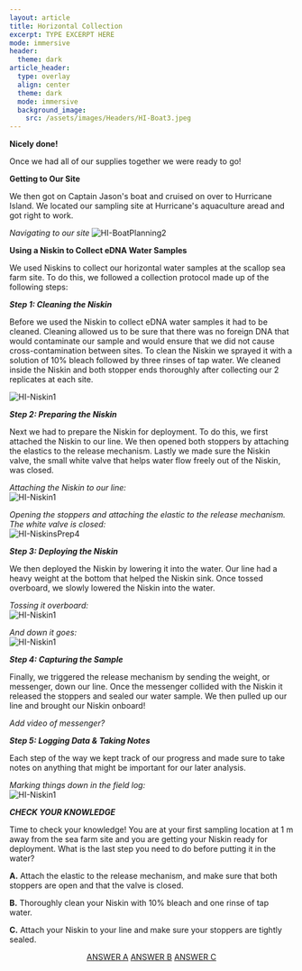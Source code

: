 ```yaml
---
layout: article
title: Horizontal Collection
excerpt: TYPE EXCERPT HERE
mode: immersive
header:
  theme: dark
article_header:
  type: overlay
  align: center
  theme: dark
  mode: immersive
  background_image:
    src: /assets/images/Headers/HI-Boat3.jpeg
---
```


**Nicely done!**

Once we had all of our supplies together we were ready to go!


**Getting to Our Site**  

We then got on Captain Jason's boat and cruised on over to Hurricane Island. We located our sampling site at Hurricane's aquaculture aread and got right to work. 


*Navigating to our site*
![HI-BoatPlanning2](/assets/images/HI/HI-BoatPlanning2.jpeg)   




**Using a Niskin to Collect eDNA Water Samples**

We used Niskins to collect our horizontal water samples at the scallop sea farm site. To do this, we followed a collection protocol made up of the following steps: 

***Step 1: Cleaning the Niskin***    

Before we used the Niskin to collect eDNA water samples it had to be cleaned. Cleaning allowed us to be sure that there was no foreign DNA that would contaminate our sample and would ensure that we did not cause cross-contamination between sites. To clean the Niskin we sprayed it with a solution of 10% bleach followed by three rinses of tap water. We cleaned inside the Niskin and both stopper ends thoroughly after collecting our 2 replicates at each site.

![HI-Niskin1](/assets/images/HI/HI-NiskinCleaning2.jpeg)  



***Step 2: Preparing the Niskin***   

Next we had to prepare the Niskin for deployment. To do this, we first attached the Niskin to our line. We then opened both stoppers by attaching the elastics to the release mechanism. Lastly we made sure the Niskin valve, the small white valve that helps water flow freely out of the Niskin, was closed.

*Attaching the Niskin to our line:*    
![HI-Niskin1](/assets/images/HI/HI-NiskinPrep2.jpeg)  

*Opening the stoppers and attaching the elastic to the release mechanism. The white valve is closed:*     
![HI-NiskinsPrep4](/assets/images/HI/HI-NiskinsPrep4.jpeg)  



***Step 3: Deploying the Niskin***   

We then deployed the Niskin by lowering it into the water. Our line had a heavy weight at the bottom that helped the Niskin sink. Once tossed overboard, we slowly lowered the Niskin into the water.

*Tossing it overboard:*   
![HI-Niskin1](/assets/images/HI/HI-NiskinDeployment3.jpeg)   

*And down it goes:*    
![HI-Niskin1](/assets/images/HI/HI-NiskinDeployment2.jpeg)  



***Step 4: Capturing the Sample***    

Finally, we triggered the release mechanism by sending the weight, or messenger, down our line. Once the messenger collided with the Niskin it released the stoppers and sealed our water sample. We then pulled up our line and brought our Niskin onboard!

*Add video of messenger?*





***Step 5: Logging Data & Taking Notes***

Each step of the way we kept track of our progress and made sure to take notes on anything that might be important for our later analysis. 

*Marking things down in the field log:*    
![HI-Niskin1](/assets/images/HI/HI-DataLogging1.jpeg)




***CHECK YOUR KNOWLEDGE***

Time to check your knowledge! You are at your first sampling location at 1 m away from the sea farm site and you are getting your Niskin ready for deployment. What is the last step you need to do before putting it in the water?

**A.** Attach the elastic to the release mechanism, and make sure that both stoppers are open and that the valve is closed.   

**B.** Thoroughly clean your Niskin with 10% bleach and one rinse of tap water.      

**C.** Attach your Niskin to your line and make sure your stoppers are tightly sealed.  


<p align="center">
<a class="button button--outline-primary button--pill" href="HorizontalStoring1">ANSWER A</a> <a class="button button--outline-primary button--pill" href="HorizontalStoring2">ANSWER B</a> <a class="button button--outline-primary button--pill" href="HorizontalStoring2">ANSWER C</a></p>